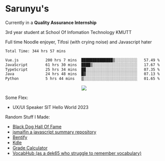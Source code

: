 # Sarunyu's
<p>Currently in a <strong>Quality Assurance Internship</strong></p>
<p>3rd year student at School Of Infomation Technology KMUTT</p>
<p>Full time Noodle enjoyer, Tifosi (with crying noise) and Javascript hater</p>

<!--START_SECTION:waka-->

```txt
Total Time: 344 hrs 57 mins

Vue.js            200 hrs 7 mins  ██████████████▒░░░░░░░░░░   57.49 %
JavaScript        61 hrs 30 mins  ████▒░░░░░░░░░░░░░░░░░░░░   17.67 %
TypeScript        25 hrs 34 mins  ██░░░░░░░░░░░░░░░░░░░░░░░   07.35 %
Java              24 hrs 48 mins  █▓░░░░░░░░░░░░░░░░░░░░░░░   07.13 %
Python            5 hrs 44 mins   ▒░░░░░░░░░░░░░░░░░░░░░░░░   01.65 %
```

<!--END_SECTION:waka-->
<div align=center>
  <img src="https://skillicons.dev/icons?i=typescript,javascript,nodejs,java,spring,react,vue,mysql,mongodb,docker,linux" />
</div>

Some Flex:
- UX/UI Speaker SIT Hello World 2023

Random Stuff I Made:
- [Black Dog Hall Of Fame](https://bdoghalloffame.vercel.app/)
- [jsmaifin a javascript summary repository](https://github.com/ssarunyu/js-maifin)
- [Bentify](https://bentify.vercel.app/)
- [Kdle](https://kdle.vercel.app/)
- [Grade Calculator](https://grade-calculator-virid.vercel.app/)
- [VocabHub (as a dek65 who struggle to remember vocabulary)](https://vocabhub.vercel.app/)
